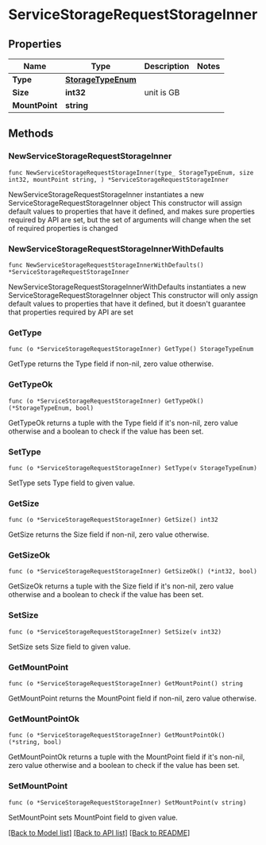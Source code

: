 # ServiceStorageRequestStorageInner

## Properties

Name | Type | Description | Notes
------------ | ------------- | ------------- | -------------
**Type** | [**StorageTypeEnum**](StorageTypeEnum.md) |  | 
**Size** | **int32** | unit is GB | 
**MountPoint** | **string** |  | 

## Methods

### NewServiceStorageRequestStorageInner

`func NewServiceStorageRequestStorageInner(type_ StorageTypeEnum, size int32, mountPoint string, ) *ServiceStorageRequestStorageInner`

NewServiceStorageRequestStorageInner instantiates a new ServiceStorageRequestStorageInner object
This constructor will assign default values to properties that have it defined,
and makes sure properties required by API are set, but the set of arguments
will change when the set of required properties is changed

### NewServiceStorageRequestStorageInnerWithDefaults

`func NewServiceStorageRequestStorageInnerWithDefaults() *ServiceStorageRequestStorageInner`

NewServiceStorageRequestStorageInnerWithDefaults instantiates a new ServiceStorageRequestStorageInner object
This constructor will only assign default values to properties that have it defined,
but it doesn't guarantee that properties required by API are set

### GetType

`func (o *ServiceStorageRequestStorageInner) GetType() StorageTypeEnum`

GetType returns the Type field if non-nil, zero value otherwise.

### GetTypeOk

`func (o *ServiceStorageRequestStorageInner) GetTypeOk() (*StorageTypeEnum, bool)`

GetTypeOk returns a tuple with the Type field if it's non-nil, zero value otherwise
and a boolean to check if the value has been set.

### SetType

`func (o *ServiceStorageRequestStorageInner) SetType(v StorageTypeEnum)`

SetType sets Type field to given value.


### GetSize

`func (o *ServiceStorageRequestStorageInner) GetSize() int32`

GetSize returns the Size field if non-nil, zero value otherwise.

### GetSizeOk

`func (o *ServiceStorageRequestStorageInner) GetSizeOk() (*int32, bool)`

GetSizeOk returns a tuple with the Size field if it's non-nil, zero value otherwise
and a boolean to check if the value has been set.

### SetSize

`func (o *ServiceStorageRequestStorageInner) SetSize(v int32)`

SetSize sets Size field to given value.


### GetMountPoint

`func (o *ServiceStorageRequestStorageInner) GetMountPoint() string`

GetMountPoint returns the MountPoint field if non-nil, zero value otherwise.

### GetMountPointOk

`func (o *ServiceStorageRequestStorageInner) GetMountPointOk() (*string, bool)`

GetMountPointOk returns a tuple with the MountPoint field if it's non-nil, zero value otherwise
and a boolean to check if the value has been set.

### SetMountPoint

`func (o *ServiceStorageRequestStorageInner) SetMountPoint(v string)`

SetMountPoint sets MountPoint field to given value.



[[Back to Model list]](../README.md#documentation-for-models) [[Back to API list]](../README.md#documentation-for-api-endpoints) [[Back to README]](../README.md)


